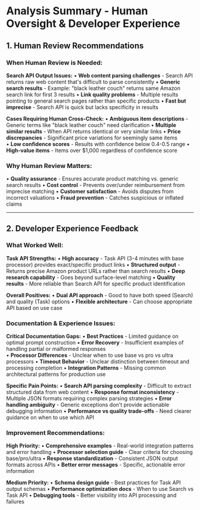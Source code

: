# Analysis Summary - Human Oversight & Developer Experience

## 1. Human Review Recommendations

### When Human Review is Needed:

**Search API Output Issues:**
• **Web content parsing challenges** - Search API returns raw web content that's difficult to parse consistently
• **Generic search results** - Example: "black leather couch" returns same Amazon search link for first 3 results
• **Link quality problems** - Multiple results pointing to general search pages rather than specific products
• **Fast but imprecise** - Search API is quick but lacks specificity in results

**Cases Requiring Human Cross-Check:**
• **Ambiguous item descriptions** - Generic terms like "black leather couch" need clarification
• **Multiple similar results** - When API returns identical or very similar links
• **Price discrepancies** - Significant price variations for seemingly same items  
• **Low confidence scores** - Results with confidence below 0.4-0.5 range
• **High-value items** - Items over $1,000 regardless of confidence score

### Why Human Review Matters:
• **Quality assurance** - Ensures accurate product matching vs. generic search results
• **Cost control** - Prevents over/under reimbursement from imprecise matching
• **Customer satisfaction** - Avoids disputes from incorrect valuations
• **Fraud prevention** - Catches suspicious or inflated claims

---

## 2. Developer Experience Feedback

### What Worked Well:

**Task API Strengths:**
• **High accuracy** - Task API (3-4 minutes with base processor) provides exact/specific product links
• **Structured output** - Returns precise Amazon product URLs rather than search results
• **Deep research capability** - Goes beyond surface-level matching
• **Quality results** - More reliable than Search API for specific product identification

**Overall Positives:**
• **Dual API approach** - Good to have both speed (Search) and quality (Task) options
• **Flexible architecture** - Can choose appropriate API based on use case

### Documentation & Experience Issues:

**Critical Documentation Gaps:**
• **Best Practices** - Limited guidance on optimal prompt construction
• **Error Recovery** - Insufficient examples of handling partial or malformed responses  
• **Processor Differences** - Unclear when to use base vs pro vs ultra processors
• **Timeout Behavior** - Unclear distinction between timeout and processing completion
• **Integration Patterns** - Missing common architectural patterns for production use

**Specific Pain Points:**
• **Search API parsing complexity** - Difficult to extract structured data from web content
• **Response format inconsistency** - Multiple JSON formats requiring complex parsing strategies
• **Error handling ambiguity** - Generic exceptions don't provide actionable debugging information
• **Performance vs quality trade-offs** - Need clearer guidance on when to use which API

### Improvement Recommendations:

**High Priority:**
• **Comprehensive examples** - Real-world integration patterns and error handling
• **Processor selection guide** - Clear criteria for choosing base/pro/ultra
• **Response standardization** - Consistent JSON output formats across APIs
• **Better error messages** - Specific, actionable error information

**Medium Priority:**
• **Schema design guide** - Best practices for Task API output schemas
• **Performance optimization docs** - When to use Search vs Task API
• **Debugging tools** - Better visibility into API processing and failures